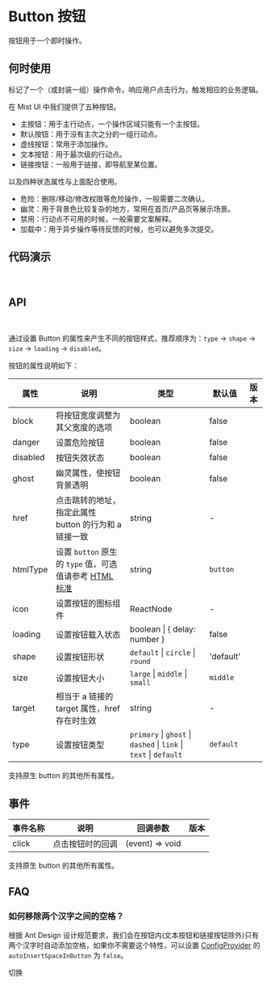 # Button 按钮

按钮用于一个即时操作。

## 何时使用

标记了一个（或封装一组）操作命令，响应用户点击行为，触发相应的业务逻辑。

在 Mist UI 中我们提供了五种按钮。

- 主按钮：用于主行动点，一个操作区域只能有一个主按钮。
- 默认按钮：用于没有主次之分的一组行动点。
- 虚线按钮：常用于添加操作。
- 文本按钮：用于最次级的行动点。
- 链接按钮：一般用于链接，即导航至某位置。

以及四种状态属性与上面配合使用。
- 危险：删除/移动/修改权限等危险操作，一般需要二次确认。
- 幽灵：用于背景色比较复杂的地方，常用在首页/产品页等展示场景。
- 禁用：行动点不可用的时候，一般需要文案解释。
- 加载中：用于异步操作等待反馈的时候，也可以避免多次提交。

## 代码演示

<br />
<m-row :gutter="[10,10]">
    <m-col :span="12" >
        <demo title="按钮类型" id="components-button-demo-basic" src="./example/basic.vue" desc="按钮有五种类型：主按钮、次按钮、虚线按钮、文本按钮和链接按钮。主按钮在同一个操作区域最多出现一次。"></demo>
        <demo title="按钮尺寸" id="components-button-demo-size" src="./example/size.vue" desc="按钮有大、中、小三种尺寸。<br/>通过设置`size`为`large` `small`分别把按钮设为大、小尺寸。若不设置`size`，则尺寸为中。"></demo>
        <demo title="加载中状态" id="components-button-demo-loading" src="./example/loading.vue" desc="添加`loading`属性即可让按钮处于加载状态，最后两个按钮演示点击后进入加载状态。"></demo>
        <demo title="多个按钮组合" id="components-button-demo-dropdown-btn" src="./example/dropdownBtn.vue" desc="按钮组合使用时，推荐使用 1 个主操作 + n 个次操作，3 个以上操作时把更多操作放到`Dropdown.Button`中组合使用。"></demo>
        <demo title="危险按钮" id="components-button-demo-danger" src="./example/danger.vue" desc="危险作为一种按钮属性而不是按钮类型。"></demo>
        <demo title="按钮组" id="components-button-demo-group" src="./example/group.vue" desc="这是一个多个按钮组个的例子，借助`Button.Group`实现。"></demo>
    </m-col>
    <m-col :span="12">
        <demo title="图标按钮" id="components-button-demo-icons" src="./example/icons.vue" desc="当需要在`Button`内嵌入`Icon`时，可以设置`icon`属性或者插槽，或者直接在`Button`内使用`Icon`组件。<br/> 如果想控制`Icon`具体的位置，只能直接使用`Icon`组件，而非`icon`属性或者插槽。"></demo>
        <demo title="不可用状态" id="components-button-demo-disabled" src="./example/disabled.vue" desc="添加`disabled`属性即可让按钮处于不可用状态，同时按钮样式也会改变。"></demo>
        <demo title="幽灵按钮" id="components-button-demo-ghost" src="./example/ghost.vue" desc="幽灵按钮将按钮的内容反色，背景变为透明，常用在有色背景上。"></demo>
        <demo title="Block按钮" id="components-button-demo-block" src="./example/block.vue" desc="`block`属性将使按钮适合其父宽度。"></demo>
    </m-col>
</m-row>


## API

<br/>

通过设置 Button 的属性来产生不同的按钮样式，推荐顺序为：`type` -> `shape` -> `size` -> `loading` -> `disabled`。

按钮的属性说明如下：

| 属性 | 说明 | 类型 | 默认值 | 版本 |
| --- | --- | --- | --- | --- |
| block | 将按钮宽度调整为其父宽度的选项 | boolean | false |  |
| danger | 设置危险按钮 | boolean | false |  |
| disabled | 按钮失效状态 | boolean | false |  |
| ghost | 幽灵属性，使按钮背景透明 | boolean | false |  |
| href | 点击跳转的地址，指定此属性 button 的行为和 a 链接一致 | string | - |  |
| htmlType | 设置 `button` 原生的 `type` 值，可选值请参考 [HTML 标准](https://developer.mozilla.org/en-US/docs/Web/HTML/Element/button#attr-type) | string | `button` |  |
| icon | 设置按钮的图标组件 | ReactNode | - |  |
| loading | 设置按钮载入状态 | boolean \| { delay: number } | false |  |
| shape | 设置按钮形状 | `default` \| `circle` \| `round` | 'default' |  |
| size | 设置按钮大小 | `large` \| `middle` \| `small` | `middle` |  |
| target | 相当于 a 链接的 target 属性，href 存在时生效 | string | - |  |
| type | 设置按钮类型 | `primary` \| `ghost` \| `dashed` \| `link` \| `text` \| `default` | `default` |  |

支持原生 button 的其他所有属性。

## 事件

| 事件名称 | 说明             | 回调参数        | 版本 |
| -------- | ---------------- | --------------- | ---- |
| click    | 点击按钮时的回调 | (event) => void |      |

支持原生 button 的其他所有属性。

## FAQ

### 如何移除两个汉字之间的空格？

根据 Ant Design 设计规范要求，我们会在按钮内(文本按钮和链接按钮除外)只有两个汉字时自动添加空格，如果你不需要这个特性，可以设置 [ConfigProvider](/components/config-provider/#API) 的 `autoInsertSpaceInButton` 为 `false`。

<m-config-provider :autoInsertSpaceInButton="autoInsertSpaceInButton">
    <m-button type="primary" @click="onSwitch">切换</m-button>
</m-config-provider>

<script setup lang="ts">
import { ref } from "vue";
const autoInsertSpaceInButton = ref<boolean>(true);
const onSwitch = ()=>{
    autoInsertSpaceInButton.value = !autoInsertSpaceInButton.value;
}
</script>

<style>

[id^="components-button-demo-"] .mist-btn {
    margin-right: 8px;
    margin-bottom: 12px;
}
[id^="components-button-demo-"] .mist-btn-rtl {
    margin-right: 0;
    margin-left: 8px;
}
[id^="components-button-demo-"]  .mist-btn-group > .mist-btn {
    margin-right: 0;
}
html.dark .site-m-button-ghost-wrapper {
    background: rgba(255, 255, 255, 0.2)!important;
}
</style>
